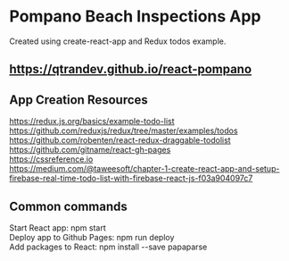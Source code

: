 # Pompano Beach Inspections App

Created using create-react-app and Redux todos example.

## https://qtrandev.github.io/react-pompano

## App Creation Resources

https://redux.js.org/basics/example-todo-list  
https://github.com/reduxjs/redux/tree/master/examples/todos  
https://github.com/robenten/react-redux-draggable-todolist  
https://github.com/gitname/react-gh-pages  
https://cssreference.io  
https://medium.com/@taweesoft/chapter-1-create-react-app-and-setup-firebase-real-time-todo-list-with-firebase-react-js-f03a904097c7  

## Common commands
Start React app:  npm start  
Deploy app to Github Pages:  npm run deploy  
Add packages to React:  npm install --save papaparse  
